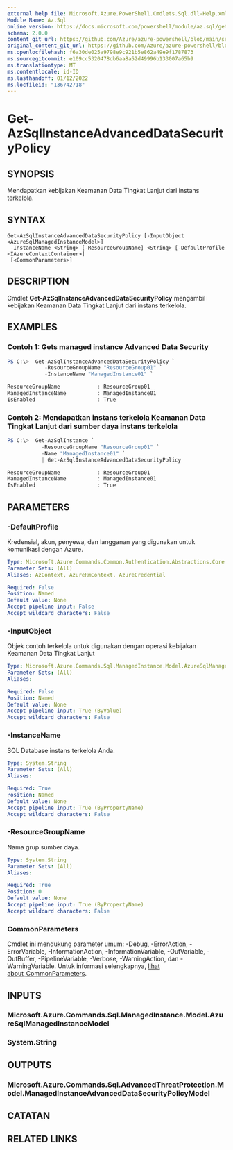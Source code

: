 ```yaml
---
external help file: Microsoft.Azure.PowerShell.Cmdlets.Sql.dll-Help.xml
Module Name: Az.Sql
online version: https://docs.microsoft.com/powershell/module/az.sql/get-azsqlinstanceadvanceddatasecuritypolicy
schema: 2.0.0
content_git_url: https://github.com/Azure/azure-powershell/blob/main/src/Sql/Sql/help/Get-AzSqlInstanceAdvancedDataSecurityPolicy.md
original_content_git_url: https://github.com/Azure/azure-powershell/blob/main/src/Sql/Sql/help/Get-AzSqlInstanceAdvancedDataSecurityPolicy.md
ms.openlocfilehash: f6a30de025a9798e9c921b5e862a49e9f1787873
ms.sourcegitcommit: e109cc5320478db6aa8a52d49996b133007a65b9
ms.translationtype: MT
ms.contentlocale: id-ID
ms.lasthandoff: 01/12/2022
ms.locfileid: "136742718"
---
```

# Get-AzSqlInstanceAdvancedDataSecurityPolicy

## SYNOPSIS
Mendapatkan kebijakan Keamanan Data Tingkat Lanjut dari instans terkelola.

## SYNTAX

```
Get-AzSqlInstanceAdvancedDataSecurityPolicy [-InputObject <AzureSqlManagedInstanceModel>]
 -InstanceName <String> [-ResourceGroupName] <String> [-DefaultProfile <IAzureContextContainer>]
 [<CommonParameters>]
```

## DESCRIPTION
Cmdlet **Get-AzSqlInstanceAdvancedDataSecurityPolicy** mengambil kebijakan Keamanan Data Tingkat Lanjut dari instans terkelola.

## EXAMPLES

### Contoh 1: Gets managed instance Advanced Data Security
```powershell
PS C:\>  Get-AzSqlInstanceAdvancedDataSecurityPolicy `
            -ResourceGroupName "ResourceGroup01" `
            -InstanceName "ManagedInstance01" `

ResourceGroupName            : ResourceGroup01
ManagedInstanceName          : ManagedInstance01
IsEnabled                    : True
```

### Contoh 2: Mendapatkan instans terkelola Keamanan Data Tingkat Lanjut dari sumber daya instans terkelola
```powershell
PS C:\>  Get-AzSqlInstance `
           -ResourceGroupName "ResourceGroup01" `
           -Name "ManagedInstance01" `
           | Get-AzSqlInstanceAdvancedDataSecurityPolicy

ResourceGroupName            : ResourceGroup01
ManagedInstanceName          : ManagedInstance01
IsEnabled                    : True
```

## PARAMETERS

### -DefaultProfile
Kredensial, akun, penyewa, dan langganan yang digunakan untuk komunikasi dengan Azure.

```yaml
Type: Microsoft.Azure.Commands.Common.Authentication.Abstractions.Core.IAzureContextContainer
Parameter Sets: (All)
Aliases: AzContext, AzureRmContext, AzureCredential

Required: False
Position: Named
Default value: None
Accept pipeline input: False
Accept wildcard characters: False
```

### -InputObject
Objek contoh terkelola untuk digunakan dengan operasi kebijakan Keamanan Data Tingkat Lanjut

```yaml
Type: Microsoft.Azure.Commands.Sql.ManagedInstance.Model.AzureSqlManagedInstanceModel
Parameter Sets: (All)
Aliases:

Required: False
Position: Named
Default value: None
Accept pipeline input: True (ByValue)
Accept wildcard characters: False
```

### -InstanceName
SQL Database instans terkelola Anda.

```yaml
Type: System.String
Parameter Sets: (All)
Aliases:

Required: True
Position: Named
Default value: None
Accept pipeline input: True (ByPropertyName)
Accept wildcard characters: False
```

### -ResourceGroupName
Nama grup sumber daya.

```yaml
Type: System.String
Parameter Sets: (All)
Aliases:

Required: True
Position: 0
Default value: None
Accept pipeline input: True (ByPropertyName)
Accept wildcard characters: False
```

### CommonParameters
Cmdlet ini mendukung parameter umum: -Debug, -ErrorAction, -ErrorVariable, -InformationAction, -InformationVariable, -OutVariable, -OutBuffer, -PipelineVariable, -Verbose, -WarningAction, dan -WarningVariable. Untuk informasi selengkapnya, [lihat about_CommonParameters](http://go.microsoft.com/fwlink/?LinkID=113216).

## INPUTS

### Microsoft.Azure.Commands.Sql.ManagedInstance.Model.AzureSqlManagedInstanceModel

### System.String

## OUTPUTS

### Microsoft.Azure.Commands.Sql.AdvancedThreatProtection.Model.ManagedInstanceAdvancedDataSecurityPolicyModel

## CATATAN

## RELATED LINKS
